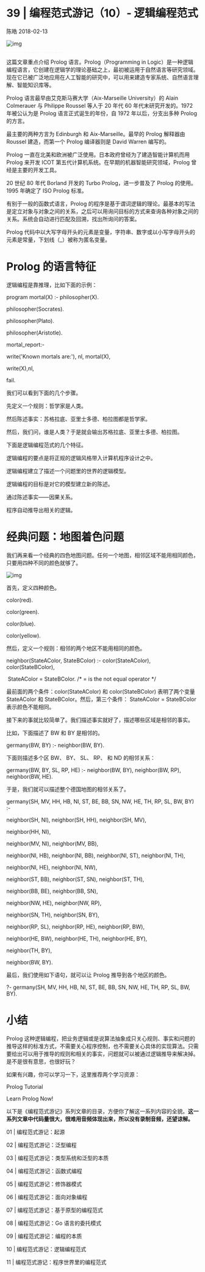 # 39 | 编程范式游记（10）- 逻辑编程范式

陈皓 2018-02-13

![img](https://static001.geekbang.org/resource/image/d3/04/d391bef23ad0df90f3c4a0ae206cde04.jpg)

![img](data:image/png;base64,iVBORw0KGgoAAAANSUhEUgAAADIAAAABCAYAAACc0f2yAAAAJElEQVQYV2N89+7dfwYoEBQUBLPev3/PgItNilpkM0jRR45aAIuKKsuWZYEJAAAAAElFTkSuQmCC)![img](data:image/png;base64,iVBORw0KGgoAAAANSUhEUgAAABYAAAABCAYAAADaZ14YAAAAI0lEQVQYV2N89+7df0FBQQYQeP/+PQMyGyzIwIAiRkgepgcA7SgSy1N2ftgAAAAASUVORK5CYII=)![img](data:image/png;base64,iVBORw0KGgoAAAANSUhEUgAAADsAAAABCAYAAABgxNZ4AAAAKUlEQVQYV2N89+7df0FBQQYQeP/+PZgGAXLEkPXgYmMzn5BdhOSJNRMAYvktyyCxJi8AAAAASUVORK5CYII=)![img](data:image/png;base64,iVBORw0KGgoAAAANSUhEUgAAABMAAAABCAYAAAA8TpVcAAAAHUlEQVQYV2N89+7dfwYoEBQUBLPev3/PgMwmVh4ArP0Py0AjDkcAAAAASUVORK5CYII=)

这篇文章重点介绍 Prolog 语言。Prolog（Programming in Logic）是一种逻辑编程语言，它创建在逻辑学的理论基础之上，最初被运用于自然语言等研究领域。现在它已被广泛地应用在人工智能的研究中，可以用来建造专家系统、自然语言理解、智能知识库等。

Prolog 语言最早由艾克斯马赛大学（Aix-Marseille University）的 Alain Colmerauer 与 Philippe Roussel 等人于 20 年代 60 年代末研究开发的。1972 年被公认为是 Prolog 语言正式诞生的年份，自 1972 年以后，分支出多种 Prolog 的方言。

最主要的两种方言为 Edinburgh 和 Aix-Marseille。最早的 Prolog 解释器由 Roussel 建造，而第一个 Prolog 编译器则是 David Warren 编写的。

Prolog 一直在北美和欧洲被广泛使用。日本政府曾经为了建造智能计算机而用 Prolog 来开发 ICOT 第五代计算机系统。在早期的机器智能研究领域，Prolog 曾经是主要的开发工具。

20 世纪 80 年代 Borland 开发的 Turbo Prolog，进一步普及了 Prolog 的使用。1995 年确定了 ISO Prolog 标准。

有别于一般的函数式语言，Prolog 的程序是基于谓词逻辑的理论。最基本的写法是定立对象与对象之间的关系，之后可以用询问目标的方式来查询各种对象之间的关系。系统会自动进行匹配及回溯，找出所询问的答案。

Prolog 代码中以大写字母开头的元素是变量，字符串、数字或以小写字母开头的元素是常量，下划线（_）被称为匿名变量。

# Prolog 的语言特征

逻辑编程是靠推理，比如下面的示例：

program mortal(X) :- philosopher(X).

philosopher(Socrates).

philosopher(Plato).

philosopher(Aristotle).

mortal_report:-

write('Known mortals are:'), nl, mortal(X),

write(X),nl,

fail.

我们可以看到下面的几个步骤。

先定义一个规则：哲学家是人类。

然后陈述事实：苏格拉底、亚里士多德、柏拉图都是哲学家。

然后，我们问，谁是人类？于是就会输出苏格拉底、亚里士多德、柏拉图。

下面是逻辑编程范式的几个特征。

逻辑编程的要点是将正规的逻辑风格带入计算机程序设计之中。

逻辑编程建立了描述一个问题里的世界的逻辑模型。

逻辑编程的目标是对它的模型建立新的陈述。

通过陈述事实——因果关系。

程序自动推导出相关的逻辑。

# 经典问题：地图着色问题

我们再来看一个经典的四色地图问题。任何一个地图，相邻区域不能用相同颜色，只要用四种不同的颜色就够了。

![img](https://static001.geekbang.org/resource/image/db/cb/db670cfbe7497d71eba70d60d8aa0fcb.png)

首先，定义四种颜色。

color(red).

color(green).

color(blue).

color(yellow).

然后，定义一个规则：相邻的两个地区不能用相同的颜色。

neighbor(StateAColor, StateBColor) :- color(StateAColor), color(StateBColor), 

​    StateAColor \= StateBColor. /* \= is the not equal operator */

最前面的两个条件：color(StateAColor) 和 color(StateBColor) 表明了两个变量 StateAColor 和 StateBColor。然后，第三个条件： StateAColor \= StateBColor 表示颜色不能相同。

接下来的事就比较简单了。我们描述事实就好了，描述哪些区域是相邻的事实。

比如，下面描述了 BW 和 BY 是相邻的。

germany(BW, BY) :- neighbor(BW, BY).

下面则描述多个区 BW、 BY、 SL、 RP、 和 ND 的相邻关系：

germany(BW, BY, SL, RP, HE) :- neighbor(BW, BY), neighbor(BW, RP), neighbor(BW, HE).

于是，我们就可以描述整个德国地图的相邻关系了。

germany(SH, MV, HH, HB, NI, ST, BE, BB, SN, NW, HE, TH, RP, SL, BW, BY) :- 

neighbor(SH, NI), neighbor(SH, HH), neighbor(SH, MV),

neighbor(HH, NI),

neighbor(MV, NI), neighbor(MV, BB),

neighbor(NI, HB), neighbor(NI, BB), neighbor(NI, ST), neighbor(NI, TH),

neighbor(NI, HE), neighbor(NI, NW),

neighbor(ST, BB), neighbor(ST, SN), neighbor(ST, TH),

neighbor(BB, BE), neighbor(BB, SN),

neighbor(NW, HE), neighbor(NW, RP),

neighbor(SN, TH), neighbor(SN, BY),

neighbor(RP, SL), neighbor(RP, HE), neighbor(RP, BW),

neighbor(HE, BW), neighbor(HE, TH), neighbor(HE, BY),

neighbor(TH, BY),

neighbor(BW, BY).

最后，我们使用如下语句，就可以让 Prolog 推导到各个地区的颜色。

?- germany(SH, MV, HH, HB, NI, ST, BE, BB, SN, NW, HE, TH, RP, SL, BW, BY).

# 小结

Prolog 这种逻辑编程，把业务逻辑或是说算法抽象成只关心规则、事实和问题的推导这样的标准方式，不需要关心程序控制，也不需要关心具体的实现算法。只需要给出可以用于推导的规则和相关的事实，问题就可以被通过逻辑推导来解决掉。是不是很有意思，也很好玩？

如果有兴趣，你可以学习一下，这里推荐两个学习资源：

Prolog Tutorial

Learn Prolog Now!

以下是《编程范式游记》系列文章的目录，方便你了解这一系列内容的全貌。**这一系列文章中代码量很大，很难用音频体现出来，所以没有录制音频，还望谅解。**

01 | 编程范式游记：起源

02 | 编程范式游记：泛型编程

03 | 编程范式游记：类型系统和泛型的本质

04 | 编程范式游记：函数式编程

05 | 编程范式游记：修饰器模式

06 | 编程范式游记：面向对象编程

07 | 编程范式游记：基于原型的编程范式

08 | 编程范式游记：Go 语言的委托模式

09 | 编程范式游记：编程的本质

10 | 编程范式游记：逻辑编程范式

11 | 编程范式游记：程序世界里的编程范式